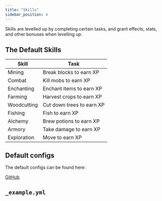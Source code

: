 ```yaml
---
title: "Skills"
sidebar_position: 4
---
```


Skills are levelled up by completing certain tasks, and grant effects, stats, and other bonuses
when levelling up.

## The Default Skills

| Skill       | Task                      |
|-------------|---------------------------|
| Mining      | Break blocks to earn XP   |
| Combat      | Kill mobs to earn XP      |
| Enchanting  | Enchant items to earn XP  |
| Farming     | Harvest crops to earn XP  |
| Woodcutting | Cut down trees to earn XP |
| Fishing     | Fish to earn XP           |
| Alchemy     | Brew potions to earn XP   |
| Armory      | Take damage to earn XP    |
| Exploration | Move to earn XP           |


## Default configs

The default configs can be found here:

[GitHub](https://github.com/Auxilor/EcoSkills/blob/master/eco-core/core-plugin/src/main/resources/skills/)

## `_example.yml`

```yaml

```
